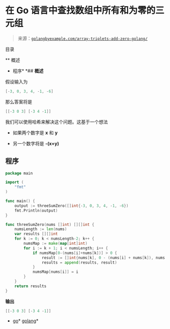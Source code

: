 <!--yml

类别：未分类

日期：2024-10-13 06:42:29

-->

# 在 Go 语言中查找数组中所有和为零的三元组

> 来源：[`golangbyexample.com/array-triplets-add-zero-golang/`](https://golangbyexample.com/array-triplets-add-zero-golang/)

目录

**   概述

+   程序*  *## **概述**

假设输入为

```go
[-3, 0, 3, 4, -1, -6]
```

那么答案将是

```go
[[-3 0 3] [-3 4 -1]]
```

我们可以使用哈希来解决这个问题。这基于一个想法

+   如果两个数字是 **x** 和 **y**

+   另一个数字将是 **-(x+y)**

## **程序**

```go
package main

import (
    "fmt"
)

func main() {
    output := threeSumZero([]int{-3, 0, 3, 4, -1, -6})
    fmt.Println(output)
}

func threeSumZero(nums []int) [][]int {
    numsLength := len(nums)
    var results [][]int
    for k := 0; k < numsLength-2; k++ {
        numsMap := make(map[int]int)
        for i := k + 1; i < numsLength; i++ {
            if numsMap[0-(nums[i]+nums[k])] > 0 {
                result := []int{nums[k], 0 - (nums[i] + nums[k]), nums[i]}
                results = append(results, result)
            }
            numsMap[nums[i]] = i
        }
    }
    return results
}
```

**输出**

```go
[[-3 0 3] [-3 4 -1]]
```

+   [go](https://golangbyexample.com/tag/go/)*   [golang](https://golangbyexample.com/tag/golang/)*
